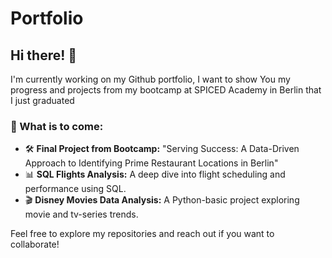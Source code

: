 # Portfolio

## Hi there! 👋
I'm currently working on my Github portfolio, I want to show You my progress and projects from my bootcamp at SPICED Academy in Berlin that I just graduated
### 🚧 What is to come:
- 🛠 **Final Project from Bootcamp:** "Serving Success: A Data-Driven Approach to Identifying Prime Restaurant Locations in Berlin"
- 📊 **SQL Flights Analysis:** A deep dive into flight scheduling and performance using SQL.
- 🎬 **Disney Movies Data Analysis:** A Python-basic project exploring movie and tv-series trends.

Feel free to explore my repositories and reach out if you want to collaborate!
